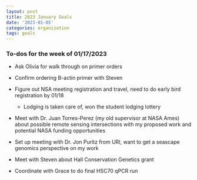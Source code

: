 ```yaml
---
layout: post
title: 2023 January Goals
date: '2023-01-05'
categories: organization
tags: goals
---
```


### To-dos for the week of 01/17/2023

* Ask Olivia for walk through on primer orders
  
* Confirm ordering B-actin primer with Steven
  
* Figure out NSA meeting registration and travel, need to do early bird registration   by 01/18
    * Lodging is taken care of, won the student lodging lottery
  
* Meet with Dr. Juan Torres-Perez (my old supervisor at NASA Ames) about possible      remote sensing intersections with my proposed work and potential NASA funding        opportunities

* Set up meeting with Dr. Jon Puritz from URI, want to get a seascape genomics         perspective on my work

* Meet with Steven about Hall Conservation Genetics grant

* Coordinate with Grace to do final HSC70 qPCR run


